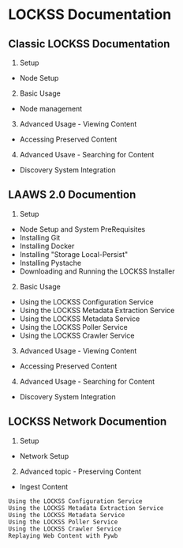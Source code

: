 # LOCKSS Documentation

## Classic LOCKSS Documentation
 1. Setup
   - Node Setup
 2. Basic Usage
   - Node management
 3. Advanced Usage - Viewing Content
   - Accessing Preserved Content
 4. Advanced Usave - Searching for Content
   - Discovery System Integration

## LAAWS 2.0 Documention
 1. Setup
   - Node Setup and System PreRequisites
   - Installing Git
   - Installing Docker
   - Installing "Storage Local-Persist"
   - Installing Pystache
   - Downloading and Running the LOCKSS Installer
 2. Basic Usage
   - Using the LOCKSS Configuration Service
   - Using the LOCKSS Metadata Extraction Service
   - Using the LOCKSS Metadata Service
   - Using the LOCKSS Poller Service
   - Using the LOCKSS Crawler Service
 3. Advanced Usage - Viewing Content
   - Accessing Preserved Content
 4. Advanced Usage - Searching for Content
   - Discovery System Integration

## LOCKSS Network Documention
 1. Setup
   - Network Setup
 2. Advanced topic - Preserving Content
   - Ingest Content


    Using the LOCKSS Configuration Service
    Using the LOCKSS Metadata Extraction Service
    Using the LOCKSS Metadata Service
    Using the LOCKSS Poller Service
    Using the LOCKSS Crawler Service
    Replaying Web Content with Pywb


